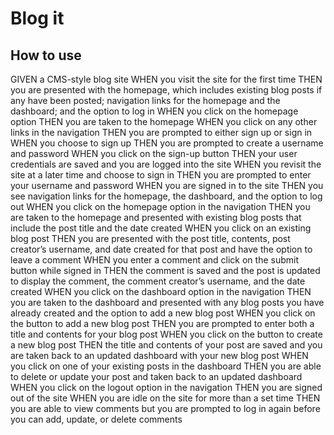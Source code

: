 # Blog it

## How to use

GIVEN a CMS-style blog site
WHEN you visit the site for the first time
THEN you are presented with the homepage, which includes existing blog posts if any have been posted; navigation links for the homepage and the dashboard; and the option to log in
WHEN you click on the homepage option
THEN you are taken to the homepage
WHEN you click on any other links in the navigation
THEN you are prompted to either sign up or sign in
WHEN you choose to sign up
THEN you are prompted to create a username and password
WHEN you click on the sign-up button
THEN your user credentials are saved and you are logged into the site
WHEN you revisit the site at a later time and choose to sign in
THEN you are prompted to enter your username and password
WHEN you are signed in to the site
THEN you see navigation links for the homepage, the dashboard, and the option to log out
WHEN you click on the homepage option in the navigation
THEN you are taken to the homepage and presented with existing blog posts that include the post title and the date created
WHEN you click on an existing blog post
THEN you are presented with the post title, contents, post creator’s username, and date created for that post and have the option to leave a comment
WHEN you enter a comment and click on the submit button while signed in
THEN the comment is saved and the post is updated to display the comment, the comment creator’s username, and the date created
WHEN you click on the dashboard option in the navigation
THEN you are taken to the dashboard and presented with any blog posts you have already created and the option to add a new blog post
WHEN you click on the button to add a new blog post
THEN you are prompted to enter both a title and contents for your blog post
WHEN you click on the button to create a new blog post
THEN the title and contents of your post are saved and you are taken back to an updated dashboard with your new blog post
WHEN you click on one of your existing posts in the dashboard
THEN you are able to delete or update your post and taken back to an updated dashboard
WHEN you click on the logout option in the navigation
THEN you are signed out of the site
WHEN you are idle on the site for more than a set time
THEN you are able to view comments but you are prompted to log in again before you can add, update, or delete comments

